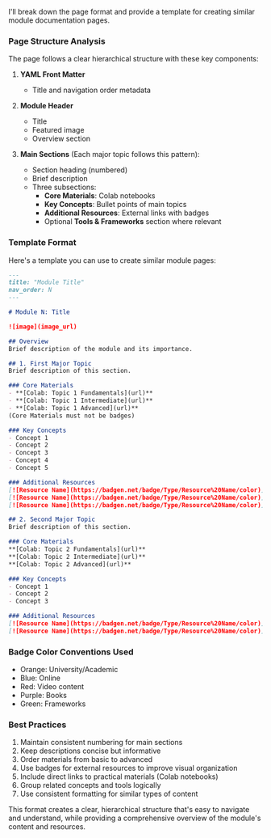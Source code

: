 I'll break down the page format and provide a template for creating similar module documentation pages.

### Page Structure Analysis
The page follows a clear hierarchical structure with these key components:

1. **YAML Front Matter**
   - Title and navigation order metadata
   
2. **Module Header**
   - Title
   - Featured image
   - Overview section

3. **Main Sections** (Each major topic follows this pattern):
   - Section heading (numbered)
   - Brief description
   - Three subsections:
     - **Core Materials**: Colab notebooks
     - **Key Concepts**: Bullet points of main topics
     - **Additional Resources**: External links with badges
     - Optional **Tools & Frameworks** section where relevant

### Template Format
Here's a template you can use to create similar module pages:

```markdown
---
title: "Module Title"
nav_order: N
---

# Module N: Title

![image](image_url)

## Overview
Brief description of the module and its importance.

## 1. First Major Topic
Brief description of this section.

### Core Materials 
- **[Colab: Topic 1 Fundamentals](url)**
- **[Colab: Topic 1 Intermediate](url)**
- **[Colab: Topic 1 Advanced](url)**
(Core Materials must not be badges)

### Key Concepts
- Concept 1
- Concept 2
- Concept 3
- Concept 4
- Concept 5

### Additional Resources
[![Resource Name](https://badgen.net/badge/Type/Resource%20Name/color)](url)
[![Resource Name](https://badgen.net/badge/Type/Resource%20Name/color)](url)
[![Resource Name](https://badgen.net/badge/Type/Resource%20Name/color)](url)

## 2. Second Major Topic
Brief description of this section.

### Core Materials
**[Colab: Topic 2 Fundamentals](url)**
**[Colab: Topic 2 Intermediate](url)**
**[Colab: Topic 2 Advanced](url)**

### Key Concepts
- Concept 1
- Concept 2
- Concept 3

### Additional Resources
[![Resource Name](https://badgen.net/badge/Type/Resource%20Name/color)](url)
[![Resource Name](https://badgen.net/badge/Type/Resource%20Name/color)](url)
```

### Badge Color Conventions Used
- Orange: University/Academic 
- Blue: Online 
- Red: Video content
- Purple: Books
- Green: Frameworks

### Best Practices
1. Maintain consistent numbering for main sections
2. Keep descriptions concise but informative
3. Order materials from basic to advanced
4. Use badges for external resources to improve visual organization
5. Include direct links to practical materials (Colab notebooks)
6. Group related concepts and tools logically
7. Use consistent formatting for similar types of content

This format creates a clear, hierarchical structure that's easy to navigate and understand, while providing a comprehensive overview of the module's content and resources.